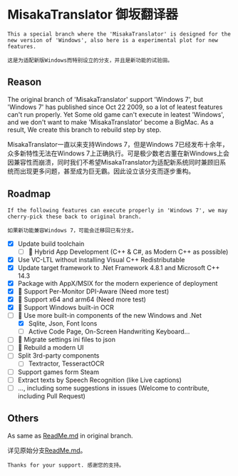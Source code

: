 # MisakaTranslator 御坂翻译器

    This a special branch where the 'MisakaTranslator' is designed for the new version of 'Windows', also here is a experimental plot for new features.

    这是为适配新版Windows而特别设立的分支，并且是新功能的试验田。

## Reason

The original branch of 'MisakaTranslator' support 'Windows 7', but 'Windows 7' has published since Oct 22 2009, so a lot of leatest features can't run properly. Yet Some old game can't execute in leatest 'Windows', and we don't want to make 'MisakaTranslator' become a BigMac. As a result, We create this branch to rebuild step by step.

MisakaTranslator一直以来支持Windows 7，但是Windows 7已经发布十余年，众多新特性无法在Windows 7上正确执行。可是极少数老古董在新Windows上会因兼容性而崩溃，同时我们不希望MisakaTranslator为适配新系统同时兼顾旧系统而出现更多问题，甚至成为巨无霸。因此设立该分支而逐步重构。

## Roadmap

    If the following features can execute properly in 'Windows 7', we may cherry-pick these back to original branch.

    如果新功能兼容Windows 7，可能会迁移回已有分支。

- [x] Update build toolchain
  - [ ] 🏃 Hybrid App Development (C++ & C#, as Modern C++ as possible)
- [x] Use VC-LTL without installing Visual C++ Redistributable
- [x] Update target framework to .Net Framework 4.8.1 and Microsoft C++ 14.3
- [x] Package with AppX/MSIX for the modern experience of deployment
- [x] 💪 Support Per-Monitor DPI-Aware (Need more test)
- [x] 💪 Support x64 and arm64 (Need more test)
- [x] 💪 Support Windows built-in OCR
- [ ] 🏃 Use more built-in components of the new Windows and .Net
  - [x] Sqlite, Json, Font Icons
  - [ ] Active Code Page, On-Screen Handwriting Keyboard...
- [ ] 🏃 Migrate settings ini files to json
- [ ] 🏃 Rebuild a modern UI
- [ ] Split 3rd-party components
  - [ ] Textractor, TesseractOCR
- [ ] Support games form Steam
- [ ] Extract texts by Speech Recognition (like Live captions)
- [ ] ..., including some suggestions in issues (Welcome to contribute, including Pull Request)

## Others
As same as [ReadMe.md](https://github.com/hanmin0822/MisakaTranslator/tree/master#readme) in original branch.

详见原始分支[ReadMe.md](https://github.com/hanmin0822/MisakaTranslator/tree/master#readme)。

    Thanks for your support. 感谢您的支持。
